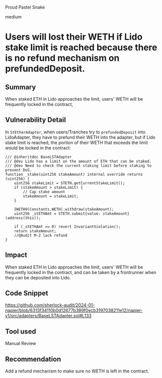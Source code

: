 Proud Pastel Snake

medium

# Users will lost their WETH if Lido stake limit is reached because there is no refund mechanism on prefundedDeposit.

## Summary

When staked ETH in Lido approaches the limit, users' WETH will be frequently locked in the contract,

## Vulnerability Detail

In `StEtherAdapter`, when users/Tranches try to `prefundedDeposit` into LidoAdapter, they have to prefund their WETH into the adapter, but if Lido stake limit is reached, the portion of their WETH that exceeds the limit would be locked in the contract:

    /// @inheritdoc BaseLSTAdapter
    /// @dev Lido has a limit on the amount of ETH that can be staked.
    /// @dev Need to check the current staking limit before staking to prevent DoS.
    function _stake(uint256 stakeAmount) internal override returns (uint256) {
        uint256 stakeLimit = STETH.getCurrentStakeLimit();
        if (stakeAmount > stakeLimit) {
            // Cap stake amount
            stakeAmount = stakeLimit;
        }

        IWETH9(Constants.WETH).withdraw(stakeAmount);
        uint256 _stETHAmt = STETH.submit{value: stakeAmount}(address(this));

        if (_stETHAmt == 0) revert InvariantViolation();
        return stakeAmount;
        //@Audit M-2 lack refund
    }


## Impact

When staked ETH in Lido approaches the limit, users' WETH will be frequently locked in the contract, and can be taken by a frontrunner when they can be deposited into Lido.

## Code Snippet

https://github.com/sherlock-audit/2024-01-napier/blob/6313f34110b0d12677b389f0ecb3197038211e12/napier-v1/src/adapters/BaseLSTAdapter.sol#L133

## Tool used

Manual Review

## Recommendation

Add a refund mechanism to make sure no WETH is left in the contract.
